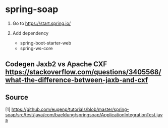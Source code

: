 # spring-soap

1. Go to https://start.spring.io/

2. Add dependency
     * spring-boot-starter-web
     * spring-ws-core
## Codegen Jaxb2 vs Apache CXF  https://stackoverflow.com/questions/3405568/what-the-difference-between-jaxb-and-cxf
## Source
[1] https://github.com/eugenp/tutorials/blob/master/spring-soap/src/test/java/com/baeldung/springsoap/ApplicationIntegrationTest.java
